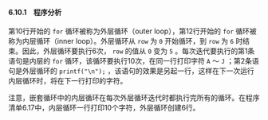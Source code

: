 #### 6.10.1　程序分析

第10行开始的 `for` 循环被称为外层循环（outer loop），第12行开始的 `for` 循环被称为内层循环（inner loop）。外层循环从 `row` 为 `0` 开始循环，到 `row` 为 `6` 时结束。因此，外层循环要执行6次， `row` 的值从 `0` 变为 `5` 。每次迭代要执行的第1条语句是内层的 `for` 循环，该循环要执行10次，在同一行打印字符 `A` ～ `J` ；第2条语句是外层循环的 `printf("\n");` ，该语句的效果是另起一行，这样在下一次运行内层循环时，将在下一行打印的字符。

注意，嵌套循环中的内层循环在每次外层循环迭代时都执行完所有的循环。在程序清单6.17中，内层循环一行打印10个字符，外层循环创建6行。


